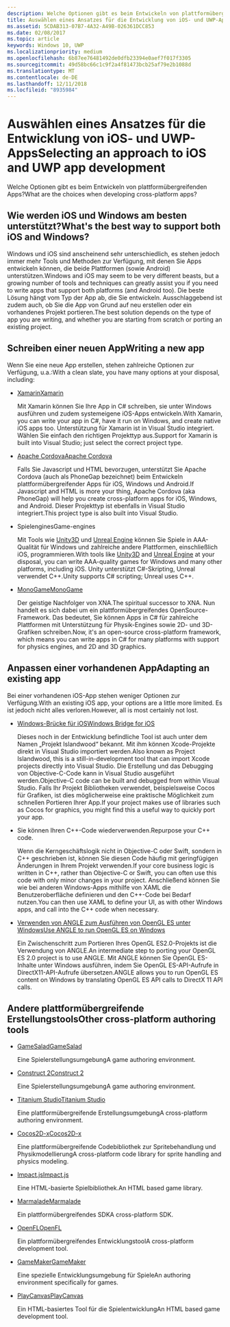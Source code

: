 ```yaml
---
description: Welche Optionen gibt es beim Entwickeln von plattformübergreifenden Apps?
title: Auswählen eines Ansatzes für die Entwicklung von iOS- und UWP-Apps
ms.assetid: 5CDAB313-07B7-4A32-A49B-026361DCC853
ms.date: 02/08/2017
ms.topic: article
keywords: Windows 10, UWP
ms.localizationpriority: medium
ms.openlocfilehash: 6b87ee76481492de0dfb23394e0aef7f017f3305
ms.sourcegitcommit: 49d58bc66c1c9f2a4f81473bcb25af79e2b1088d
ms.translationtype: MT
ms.contentlocale: de-DE
ms.lasthandoff: 12/11/2018
ms.locfileid: "8935984"
---
```

# <a name="selecting-an-approach-to-ios-and-uwp-app-development"></a><span data-ttu-id="5ee71-104">Auswählen eines Ansatzes für die Entwicklung von iOS- und UWP-Apps</span><span class="sxs-lookup"><span data-stu-id="5ee71-104">Selecting an approach to iOS and UWP app development</span></span>


<span data-ttu-id="5ee71-105">Welche Optionen gibt es beim Entwickeln von plattformübergreifenden Apps?</span><span class="sxs-lookup"><span data-stu-id="5ee71-105">What are the choices when developing cross-platform apps?</span></span>

## <a name="whats-the-best-way-to-support-both-ios-and-windows"></a><span data-ttu-id="5ee71-106">Wie werden iOS und Windows am besten unterstützt?</span><span class="sxs-lookup"><span data-stu-id="5ee71-106">What's the best way to support both iOS and Windows?</span></span>

<span data-ttu-id="5ee71-107">Windows und iOS sind anscheinend sehr unterschiedlich, es stehen jedoch immer mehr Tools und Methoden zur Verfügung, mit denen Sie Apps entwickeln können, die beide Plattformen (sowie Android) unterstützen.</span><span class="sxs-lookup"><span data-stu-id="5ee71-107">Windows and iOS may seem to be very different beasts, but a growing number of tools and techniques can greatly assist you if you need to write apps that support both platforms (and Android too).</span></span> <span data-ttu-id="5ee71-108">Die beste Lösung hängt vom Typ der App ab, die Sie entwickeln. Ausschlaggebend ist zudem auch, ob Sie die App von Grund auf neu erstellen oder ein vorhandenes Projekt portieren.</span><span class="sxs-lookup"><span data-stu-id="5ee71-108">The best solution depends on the type of app you are writing, and whether you are starting from scratch or porting an existing project.</span></span>

## <a name="writing-a-new-app"></a><span data-ttu-id="5ee71-109">Schreiben einer neuen App</span><span class="sxs-lookup"><span data-stu-id="5ee71-109">Writing a new app</span></span>

<span data-ttu-id="5ee71-110">Wenn Sie eine neue App erstellen, stehen zahlreiche Optionen zur Verfügung, u.a.:</span><span class="sxs-lookup"><span data-stu-id="5ee71-110">With a clean slate, you have many options at your disposal, including:</span></span>

-   [<span data-ttu-id="5ee71-111">Xamarin</span><span class="sxs-lookup"><span data-stu-id="5ee71-111">Xamarin</span></span>](http://go.microsoft.com/fwlink/p/?LinkID=320484)

    <span data-ttu-id="5ee71-112">Mit Xamarin können Sie Ihre App in C# schreiben, sie unter Windows ausführen und zudem systemeigene iOS-Apps entwickeln.</span><span class="sxs-lookup"><span data-stu-id="5ee71-112">With Xamarin, you can write your app in C#, have it run on Windows, and create native iOS apps too.</span></span> <span data-ttu-id="5ee71-113">Unterstützung für Xamarin ist in Visual Studio integriert. Wählen Sie einfach den richtigen Projekttyp aus.</span><span class="sxs-lookup"><span data-stu-id="5ee71-113">Support for Xamarin is built into Visual Studio; just select the correct project type.</span></span>

-   [<span data-ttu-id="5ee71-114">Apache Cordova</span><span class="sxs-lookup"><span data-stu-id="5ee71-114">Apache Cordova</span></span>](http://go.microsoft.com/fwlink/p/?LinkID=400439)

    <span data-ttu-id="5ee71-115">Falls Sie Javascript und HTML bevorzugen, unterstützt Sie Apache Cordova (auch als PhoneGap bezeichnet) beim Entwickeln plattformübergreifender Apps für iOS, Windows und Android.</span><span class="sxs-lookup"><span data-stu-id="5ee71-115">If Javascript and HTML is more your thing, Apache Cordova (aka PhoneGap) will help you create cross-platform apps for iOS, Windows, and Android.</span></span> <span data-ttu-id="5ee71-116">Dieser Projekttyp ist ebenfalls in Visual Studio integriert.</span><span class="sxs-lookup"><span data-stu-id="5ee71-116">This project type is also built into Visual Studio.</span></span>

-   <span data-ttu-id="5ee71-117">Spielengines</span><span class="sxs-lookup"><span data-stu-id="5ee71-117">Game-engines</span></span>

    <span data-ttu-id="5ee71-118">Mit Tools wie [Unity3D](http://go.microsoft.com/fwlink/p/?LinkID=320479) und [Unreal Engine](http://go.microsoft.com/fwlink/p/?LinkID=394062) können Sie Spiele in AAA-Qualität für Windows und zahlreiche andere Plattformen, einschließlich iOS, programmieren.</span><span class="sxs-lookup"><span data-stu-id="5ee71-118">With tools like [Unity3D](http://go.microsoft.com/fwlink/p/?LinkID=320479) and [Unreal Engine](http://go.microsoft.com/fwlink/p/?LinkID=394062) at your disposal, you can write AAA-quality games for Windows and many other platforms, including iOS.</span></span> <span data-ttu-id="5ee71-119">Unity unterstützt C#-Skripting, Unreal verwendet C++.</span><span class="sxs-lookup"><span data-stu-id="5ee71-119">Unity supports C# scripting; Unreal uses C++.</span></span>

-   [<span data-ttu-id="5ee71-120">MonoGame</span><span class="sxs-lookup"><span data-stu-id="5ee71-120">MonoGame</span></span>](http://go.microsoft.com/fwlink/p/?LinkID=320483)

    <span data-ttu-id="5ee71-121">Der geistige Nachfolger von XNA.</span><span class="sxs-lookup"><span data-stu-id="5ee71-121">The spiritual successor to XNA.</span></span> <span data-ttu-id="5ee71-122">Nun handelt es sich dabei um ein plattformübergreifendes OpenSource-Framework. Das bedeutet, Sie können Apps in C# für zahlreiche Plattformen mit Unterstützung für Physik-Engines sowie 2D- und 3D-Grafiken schreiben.</span><span class="sxs-lookup"><span data-stu-id="5ee71-122">Now, it's an open-source cross-platform framework, which means you can write apps in C# for many platforms with support for physics engines, and 2D and 3D graphics.</span></span>

## <a name="adapting-an-existing-app"></a><span data-ttu-id="5ee71-123">Anpassen einer vorhandenen App</span><span class="sxs-lookup"><span data-stu-id="5ee71-123">Adapting an existing app</span></span>

<span data-ttu-id="5ee71-124">Bei einer vorhandenen iOS-App stehen weniger Optionen zur Verfügung.</span><span class="sxs-lookup"><span data-stu-id="5ee71-124">With an existing iOS app, your options are a little more limited.</span></span> <span data-ttu-id="5ee71-125">Es ist jedoch nicht alles verloren.</span><span class="sxs-lookup"><span data-stu-id="5ee71-125">However, all is most certainly not lost.</span></span>

-   [<span data-ttu-id="5ee71-126">Windows-Brücke für iOS</span><span class="sxs-lookup"><span data-stu-id="5ee71-126">Windows Bridge for iOS</span></span>](https://go.microsoft.com/fwlink/p/?LinkId=619014)

    <span data-ttu-id="5ee71-127">Dieses noch in der Entwicklung befindliche Tool ist auch unter dem Namen „Projekt Islandwood“ bekannt. Mit ihm können Xcode-Projekte direkt in Visual Studio importiert werden.</span><span class="sxs-lookup"><span data-stu-id="5ee71-127">Also known as Project Islandwood, this is a still-in-development tool that can import Xcode projects directly into Visual Studio.</span></span> <span data-ttu-id="5ee71-128">Die Erstellung und das Debugging von Objective-C-Code kann in Visual Studio ausgeführt werden.</span><span class="sxs-lookup"><span data-stu-id="5ee71-128">Objective-C code can be built and debugged from within Visual Studio.</span></span> <span data-ttu-id="5ee71-129">Falls Ihr Projekt Bibliotheken verwendet, beispielsweise Cocos für Grafiken, ist dies möglicherweise eine praktische Möglichkeit zum schnellen Portieren Ihrer App.</span><span class="sxs-lookup"><span data-stu-id="5ee71-129">If your project makes use of libraries such as Cocos for graphics, you might find this a useful way to quickly port your app.</span></span>

-   <span data-ttu-id="5ee71-130">Sie können Ihren C++-Code wiederverwenden.</span><span class="sxs-lookup"><span data-stu-id="5ee71-130">Repurpose your C++ code.</span></span>

    <span data-ttu-id="5ee71-131">Wenn die Kerngeschäftslogik nicht in Objective-C oder Swift, sondern in C++ geschrieben ist, können Sie diesen Code häufig mit geringfügigen Änderungen in Ihrem Projekt verwenden.</span><span class="sxs-lookup"><span data-stu-id="5ee71-131">If your core business logic is written in C++, rather than Objective-C or Swift, you can often use this code with only minor changes in your project.</span></span> <span data-ttu-id="5ee71-132">Anschließend können Sie wie bei anderen Windows-Apps mithilfe von XAML die Benutzeroberfläche definieren und den C++-Code bei Bedarf nutzen.</span><span class="sxs-lookup"><span data-stu-id="5ee71-132">You can then use XAML to define your UI, as with other Windows apps, and call into the C++ code when necessary.</span></span>

-   [<span data-ttu-id="5ee71-133">Verwenden von ANGLE zum Ausführen von OpenGL ES unter Windows</span><span class="sxs-lookup"><span data-stu-id="5ee71-133">Use ANGLE to run OpenGL ES on Windows</span></span>](http://go.microsoft.com/fwlink/p/?linkid=618387)

    <span data-ttu-id="5ee71-134">Ein Zwischenschritt zum Portieren Ihres OpenGL ES2.0-Projekts ist die Verwendung von ANGLE.</span><span class="sxs-lookup"><span data-stu-id="5ee71-134">An intermediate step to porting your OpenGL ES 2.0 project is to use ANGLE.</span></span> <span data-ttu-id="5ee71-135">Mit ANGLE können Sie OpenGL ES-Inhalte unter Windows ausführen, indem Sie OpenGL ES-API-Aufrufe in DirectX11-API-Aufrufe übersetzen.</span><span class="sxs-lookup"><span data-stu-id="5ee71-135">ANGLE allows you to run OpenGL ES content on Windows by translating OpenGL ES API calls to DirectX 11 API calls.</span></span>

## <a name="other-cross-platform-authoring-tools"></a><span data-ttu-id="5ee71-136">Andere plattformübergreifende Erstellungstools</span><span class="sxs-lookup"><span data-stu-id="5ee71-136">Other cross-platform authoring tools</span></span>

-   [<span data-ttu-id="5ee71-137">GameSalad</span><span class="sxs-lookup"><span data-stu-id="5ee71-137">GameSalad</span></span>](http://go.microsoft.com/fwlink/p/?LinkID=320480)

    <span data-ttu-id="5ee71-138">Eine Spielerstellungsumgebung</span><span class="sxs-lookup"><span data-stu-id="5ee71-138">A game authoring environment.</span></span>

-   [<span data-ttu-id="5ee71-139">Construct 2</span><span class="sxs-lookup"><span data-stu-id="5ee71-139">Construct 2</span></span>]( http://go.microsoft.com/fwlink/p/?LinkID=320481)

    <span data-ttu-id="5ee71-140">Eine Spielerstellungsumgebung</span><span class="sxs-lookup"><span data-stu-id="5ee71-140">A game authoring environment.</span></span>

-   [<span data-ttu-id="5ee71-141">Titanium Studio</span><span class="sxs-lookup"><span data-stu-id="5ee71-141">Titanium Studio</span></span>](http://go.microsoft.com/fwlink/p/?LinkID=320482)

    <span data-ttu-id="5ee71-142">Eine plattformübergreifende Erstellungsumgebung</span><span class="sxs-lookup"><span data-stu-id="5ee71-142">A cross-platform authoring environment.</span></span>

-   [<span data-ttu-id="5ee71-143">Cocos2D-x</span><span class="sxs-lookup"><span data-stu-id="5ee71-143">Cocos2D-x</span></span>](http://go.microsoft.com/fwlink/p/?LinkID=320485)

    <span data-ttu-id="5ee71-144">Eine plattformübergreifende Codebibliothek zur Spritebehandlung und Physikmodellierung</span><span class="sxs-lookup"><span data-stu-id="5ee71-144">A cross-platform code library for sprite handling and physics modeling.</span></span>

-   [<span data-ttu-id="5ee71-145">Impact.js</span><span class="sxs-lookup"><span data-stu-id="5ee71-145">Impact.js</span></span>](http://go.microsoft.com/fwlink/p/?LinkID=320486)

    <span data-ttu-id="5ee71-146">Eine HTML-basierte Spielbibliothek.</span><span class="sxs-lookup"><span data-stu-id="5ee71-146">An HTML based game library.</span></span>

-   [<span data-ttu-id="5ee71-147">Marmalade</span><span class="sxs-lookup"><span data-stu-id="5ee71-147">Marmalade</span></span>](http://go.microsoft.com/fwlink/p/?LinkID=320487)

    <span data-ttu-id="5ee71-148">Ein plattformübergreifendes SDK</span><span class="sxs-lookup"><span data-stu-id="5ee71-148">A cross-platform SDK.</span></span>

-   [<span data-ttu-id="5ee71-149">OpenFL</span><span class="sxs-lookup"><span data-stu-id="5ee71-149">OpenFL</span></span>](http://go.microsoft.com/fwlink/p/?LinkID=320488)

    <span data-ttu-id="5ee71-150">Ein plattformübergreifendes Entwicklungstool</span><span class="sxs-lookup"><span data-stu-id="5ee71-150">A cross-platform development tool.</span></span>

-   [<span data-ttu-id="5ee71-151">GameMaker</span><span class="sxs-lookup"><span data-stu-id="5ee71-151">GameMaker</span></span>](http://go.microsoft.com/fwlink/p/?LinkID=320490)

    <span data-ttu-id="5ee71-152">Eine spezielle Entwicklungsumgebung für Spiele</span><span class="sxs-lookup"><span data-stu-id="5ee71-152">An authoring environment specifically for games.</span></span>

-   [<span data-ttu-id="5ee71-153">PlayCanvas</span><span class="sxs-lookup"><span data-stu-id="5ee71-153">PlayCanvas</span></span>](http://go.microsoft.com/fwlink/p/?LinkID=394061)

    <span data-ttu-id="5ee71-154">Ein HTML-basiertes Tool für die Spielentwicklung</span><span class="sxs-lookup"><span data-stu-id="5ee71-154">An HTML based game development tool.</span></span>

